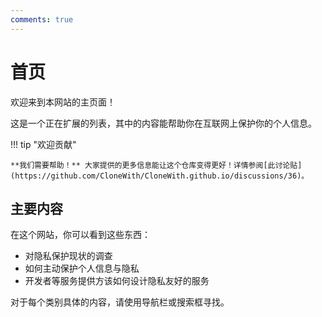 ```yaml
---
comments: true
---
```


# 首页

欢迎来到本网站的主页面！

这是一个正在扩展的列表，其中的内容能帮助你在互联网上保护你的个人信息。

!!! tip "欢迎贡献"

    **我们需要帮助！** 大家提供的更多信息能让这个仓库变得更好！详情参阅[此讨论贴](https://github.com/CloneWith/CloneWith.github.io/discussions/36)。

## 主要内容

在这个网站，你可以看到这些东西：

- 对隐私保护现状的调查
- 如何主动保护个人信息与隐私
- 开发者等服务提供方该如何设计隐私友好的服务

对于每个类别具体的内容，请使用导航栏或搜索框寻找。
